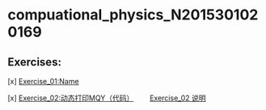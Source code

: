 # compuational_physics_N2015301020169
## Exercises:
[x] [Exercise_01:Name](https://github.com/napochi/compuational_physics_N2015301020169/blob/master/name.py)

[x] [Exercise_02:动态打印MQY（代码）](https://github.com/napochi/compuational_physics_N2015301020169/blob/master/%E5%8A%A8%E6%80%81%E6%89%93%E5%8D%B0MQY.py)
　　[Exercise_02 说明](https://www.zybuluo.com/napochi/note/891684)
